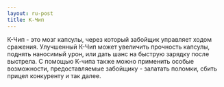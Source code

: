 ```yaml
---
layout: ru-post
title: К-Чип
---
```


К-Чип - это мозг капсулы, через который забойщик управляет ходом сражения. Улучшенный К-Чип может увеличить прочность капсулы, поднять наносимый урон, или дать шанс на быструю зарядку после выстрела. С помощью К-чипа также можно применить особые возможности, предоставляемые забойщику - залатать поломки, сбить прицел конкуренту и так далее.
